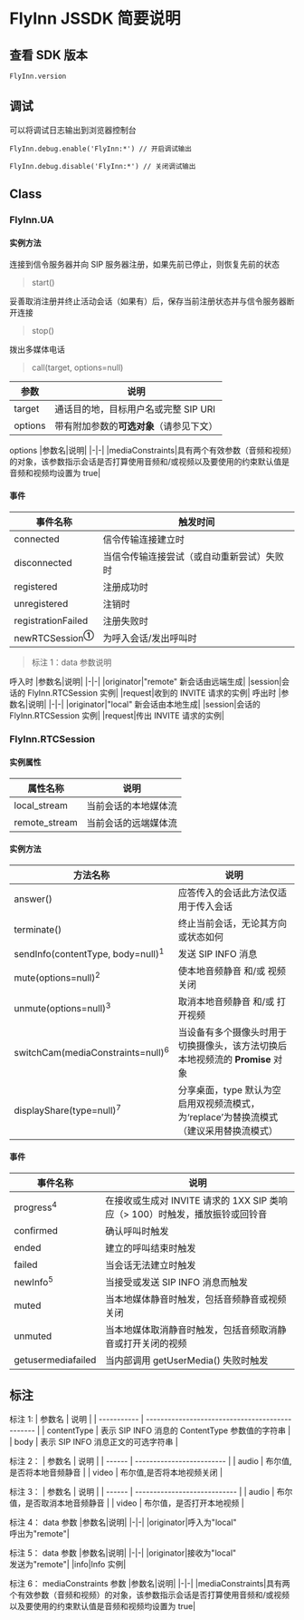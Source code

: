 # FlyInn JSSDK 简要说明

## 查看 SDK 版本

`FlyInn.version`

## 调试

可以将调试日志输出到浏览器控制台

`FlyInn.debug.enable('FlyInn:*') // 开启调试输出`

`FlyInn.debug.disable('FlyInn:*') // 关闭调试输出`

## Class

### FlyInn.UA

#### 实例方法

连接到信令服务器并向 SIP 服务器注册，如果先前已停止，则恢复先前的状态

> start()

妥善取消注册并终止活动会话（如果有）后，保存当前注册状态并与信令服务器断开连接

> stop()

拨出多媒体电话

> call(target, options=null)

| 参数    | 说明                                     |
| ------- | ---------------------------------------- |
| target  | 通话目的地，目标用户名或完整 SIP URI     |
| options | 带有附加参数的**可选对象**（请参见下文） |

options
|参数名|说明|
|-|-|
|mediaConstraints|具有两个有效参数（音频和视频）的对象，该参数指示会话是否打算使用音频和/或视频以及要使用的约束默认值是音频和视频均设置为 true|

#### 事件

| 事件名称                      | 触发时间                                   |
| ----------------------------- | ------------------------------------------ |
| connected                     | 信令传输连接建立时                         |
| disconnected                  | 当信令传输连接尝试（或自动重新尝试）失败时 |
| registered                    | 注册成功时                                 |
| unregistered                  | 注销时                                     |
| registrationFailed            | 注册失败时                                 |
| newRTCSession<sup>**①**</sup> | 为呼入会话/发出呼叫时                      |

> 标注 1：data 参数说明

呼入时
|参数名|说明|
|-|-|
|originator|"remote" 新会话由远端生成|
|session|会话的 FlyInn.RTCSession 实例|
|request|收到的 INVITE 请求的实例|
呼出时
|参数名|说明|
|-|-|
|originator|"local" 新会话由本地生成|
|session|会话的 FlyInn.RTCSession 实例|
|request|传出 INVITE 请求的实例|

### FlyInn.RTCSession

#### 实例属性

| 属性名称      | 说明                 |
| ------------- | -------------------- |
| local_stream  | 当前会话的本地媒体流 |
| remote_stream | 当前会话的远端媒体流 |

#### 实例方法

| 方法名称                                     | 说明                                                                          |
| -------------------------------------------- | ----------------------------------------------------------------------------- |
| answer()                                     | 应答传入的会话此方法仅适用于传入会话                                          |
| terminate()                                  | 终止当前会话，无论其方向或状态如何                                            |
| sendInfo(contentType, body=null)<sup>1</sup> | 发送 SIP INFO 消息                                                            |
| mute(options=null)<sup>2</sup>               | 使本地音频静音 和/或 视频关闭                                                 |
| unmute(options=null)<sup>3</sup>             | 取消本地音频静音 和/或 打开视频                                               |
| switchCam(mediaConstraints=null)<sup>6</sup>                          | 当设备有多个摄像头时用于切换摄像头，该方法切换后本地视频流的 **Promise** 对象 |
|  displayShare(type=null)<sup>7</sup>                          | 分享桌面，type 默认为空启用双视频流模式，为‘replace’为替换流模式（建议采用替换流模式） |

>

#### 事件

| 事件名称             | 说明                                                                         |
| -------------------- | ---------------------------------------------------------------------------- |
| progress<sup>4</sup> | 在接收或生成对 INVITE 请求的 1XX SIP 类响应（> 100）时触发，播放振铃或回铃音 |
| confirmed            | 确认呼叫时触发                                                               |
| ended                | 建立的呼叫结束时触发                                                         |
| failed               | 当会话无法建立时触发                                                         |
| newInfo<sup>5</sup>  | 当接受或发送 SIP INFO 消息而触发                                             |
| muted                | 当本地媒体静音时触发，包括音频静音或视频关闭                                 |
| unmuted              | 当本地媒体取消静音时触发，包括音频取消静音或打开关闭的视频                   |
| getusermediafailed   | 当内部调用 getUserMedia() 失败时触发                                         |

## 标注

标注 1:
| 参数名 | 说明 |
| ----------- | ----------------------------------------------- |
| contentType | 表示 SIP INFO 消息的 ContentType 参数值的字符串 |
| body | 表示 SIP INFO 消息正文的可选字符串 |

标注 2：
| 参数名 | 说明 |
| ------ | ------------------------- |
| audio | 布尔值,是否将本地音频静音 |
| video | 布尔值,是否将本地视频关闭 |

标注 3：
| 参数名 | 说明 |
| ------ | ---------------------------- |
| audio | 布尔值，是否取消本地音频静音 |
| video | 布尔值，是否打开本地视频 |

标注 4：
data 参数
|参数名|说明|
|-|-|
|originator|呼入为"local" <br/> 呼出为"remote"|

标注 5：
data 参数
|参数名|说明|
|-|-|
|originator|接收为"local" <br/> 发送为"remote"|
|info|Info 实例|

标注 6：
mediaConstraints 参数
|参数名|说明|
|-|-|
|mediaConstraints|具有两个有效参数（音频和视频）的对象，该参数指示会话是否打算使用音频和/或视频以及要使用的约束默认值是音频和视频均设置为 true|